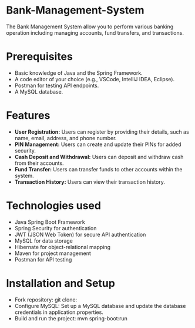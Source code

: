 # Bank-Management-System
The Bank Management System allow you to perform various banking operation including managing accounts, fund transfers, and transactions.

# Prerequisites
- Basic knowledge of Java and the Spring Framework.
- A code editor of your choice (e.g., VSCode, IntelliJ IDEA, Eclipse).
- Postman for testing API endpoints.
- A MySQL database.

# Features
- **User Registration:** Users can register by providing their details, such as name, email, address, and phone number.
- **PIN Management:** Users can create and update their PINs for added security.
- **Cash Deposit and Withdrawal:** Users can deposit and withdraw cash from their accounts.
- **Fund Transfer:** Users can transfer funds to other accounts within the system.
- **Transaction History:** Users can view their transaction history.

# Technologies used
- Java Spring Boot Framework
- Spring Security for authentication
- JWT (JSON Web Token) for secure API authentication
- MySQL for data storage
- Hibernate for object-relational mapping
- Maven for project management
- Postman for API testing

# Installation and Setup
- Fork repository: git clone: 
- Configure MySQL: Set up a MySQL database and update the database credentials in application.properties.
- Build and run the project: mvn spring-boot:run
